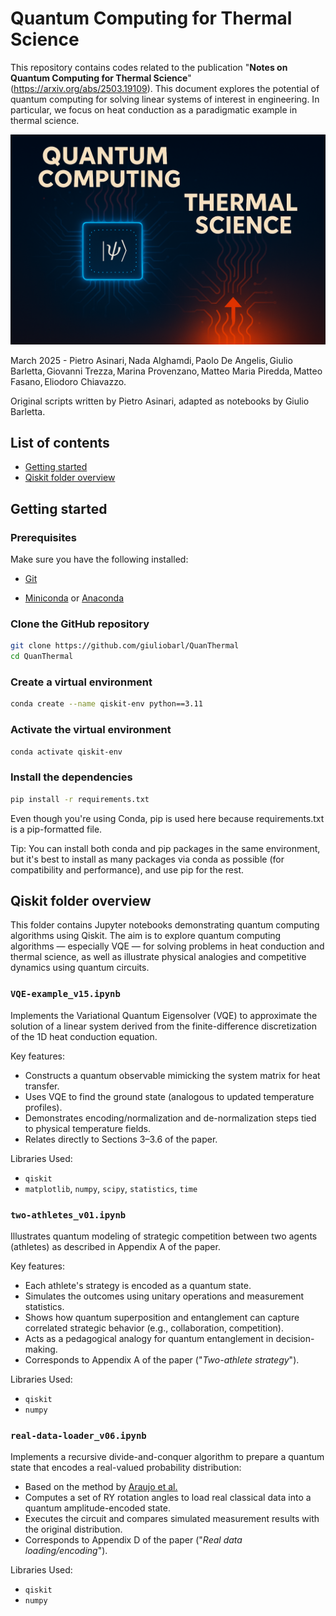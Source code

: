 # Quantum Computing for Thermal Science

This repository contains codes related to the publication "**Notes on Quantum Computing for Thermal Science**" (https://arxiv.org/abs/2503.19109). This document explores the potential of quantum computing for solving linear systems of interest in engineering. In particular, we focus on heat conduction as a paradigmatic example in thermal science.

![Quantum Computing for Thermal Science](https://github.com/giuliobarl/QuanThermal/blob/main/images/quantherm.png "Quantum Computing for Thermal Science")

March 2025 - Pietro Asinari, Nada Alghamdi, Paolo De Angelis, Giulio Barletta, Giovanni Trezza, Marina Provenzano, Matteo Maria Piredda, Matteo Fasano, Eliodoro Chiavazzo.

Original scripts written by Pietro Asinari, adapted as notebooks by Giulio Barletta.

## List of contents

- [Getting started](#getting-started)
- [Qiskit folder overview](#qiskit-folder-overview)

## Getting started

### Prerequisites

Make sure you have the following installed:

- [Git](https://git-scm.com/)

- [Miniconda](https://www.anaconda.com/docs/getting-started/miniconda/main) or [Anaconda](https://www.anaconda.com/)

### Clone the GitHub repository

```bash
git clone https://github.com/giuliobarl/QuanThermal
cd QuanThermal
```

### Create a virtual environment

```bash
conda create --name qiskit-env python==3.11
```

### Activate the virtual environment

```bash
conda activate qiskit-env
```

### Install the dependencies

```bash
pip install -r requirements.txt
```

Even though you're using Conda, pip is used here because requirements.txt is a pip-formatted file.

Tip: You can install both conda and pip packages in the same environment, but it's best to install as many packages via conda as possible (for compatibility and performance), and use pip for the rest.

## Qiskit folder overview

This folder contains Jupyter notebooks demonstrating quantum computing algorithms using Qiskit. The aim is to explore quantum computing algorithms — especially VQE — for solving problems in heat conduction and thermal science, as well as illustrate physical analogies and competitive dynamics using quantum circuits.

### `VQE-example_v15.ipynb`

Implements the Variational Quantum Eigensolver (VQE) to approximate the solution of a linear system derived from the finite-difference discretization of the 1D heat conduction equation.

Key features:

- Constructs a quantum observable mimicking the system matrix for heat transfer.
- Uses VQE to find the ground state (analogous to updated temperature profiles).
- Demonstrates encoding/normalization and de-normalization steps tied to physical temperature fields.
- Relates directly to Sections 3–3.6 of the paper.

Libraries Used:

- `qiskit`
- `matplotlib`, `numpy`, `scipy`, `statistics`, `time`

### `two-athletes_v01.ipynb`

Illustrates quantum modeling of strategic competition between two agents (athletes) as described in Appendix A of the paper.

Key features:

- Each athlete's strategy is encoded as a quantum state.
- Simulates the outcomes using unitary operations and measurement statistics.
- Shows how quantum superposition and entanglement can capture correlated strategic behavior (e.g., collaboration, competition).
- Acts as a pedagogical analogy for quantum entanglement in decision-making.
- Corresponds to Appendix A of the paper ("*Two-athlete strategy*").

Libraries Used:

- `qiskit`
- `numpy`

### `real-data-loader_v06.ipynb`

Implements a recursive divide-and-conquer algorithm to prepare a quantum state that encodes a real-valued probability distribution:

- Based on the method by [Araujo et al.](https://www.nature.com/articles/s41598-021-85474-1)
- Computes a set of RY rotation angles to load real classical data into a quantum amplitude-encoded state.
- Executes the circuit and compares simulated measurement results with the original distribution.
- Corresponds to Appendix D of the paper ("*Real data loading/encoding*").

Libraries Used:

- `qiskit`
- `numpy`